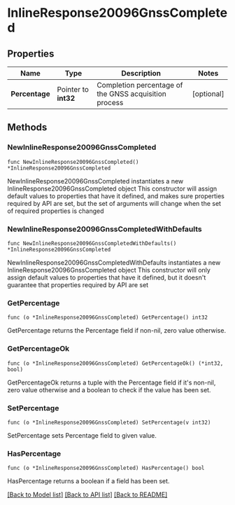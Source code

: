 # InlineResponse20096GnssCompleted

## Properties

Name | Type | Description | Notes
------------ | ------------- | ------------- | -------------
**Percentage** | Pointer to **int32** | Completion percentage of the GNSS acquisition process | [optional] 

## Methods

### NewInlineResponse20096GnssCompleted

`func NewInlineResponse20096GnssCompleted() *InlineResponse20096GnssCompleted`

NewInlineResponse20096GnssCompleted instantiates a new InlineResponse20096GnssCompleted object
This constructor will assign default values to properties that have it defined,
and makes sure properties required by API are set, but the set of arguments
will change when the set of required properties is changed

### NewInlineResponse20096GnssCompletedWithDefaults

`func NewInlineResponse20096GnssCompletedWithDefaults() *InlineResponse20096GnssCompleted`

NewInlineResponse20096GnssCompletedWithDefaults instantiates a new InlineResponse20096GnssCompleted object
This constructor will only assign default values to properties that have it defined,
but it doesn't guarantee that properties required by API are set

### GetPercentage

`func (o *InlineResponse20096GnssCompleted) GetPercentage() int32`

GetPercentage returns the Percentage field if non-nil, zero value otherwise.

### GetPercentageOk

`func (o *InlineResponse20096GnssCompleted) GetPercentageOk() (*int32, bool)`

GetPercentageOk returns a tuple with the Percentage field if it's non-nil, zero value otherwise
and a boolean to check if the value has been set.

### SetPercentage

`func (o *InlineResponse20096GnssCompleted) SetPercentage(v int32)`

SetPercentage sets Percentage field to given value.

### HasPercentage

`func (o *InlineResponse20096GnssCompleted) HasPercentage() bool`

HasPercentage returns a boolean if a field has been set.


[[Back to Model list]](../README.md#documentation-for-models) [[Back to API list]](../README.md#documentation-for-api-endpoints) [[Back to README]](../README.md)


